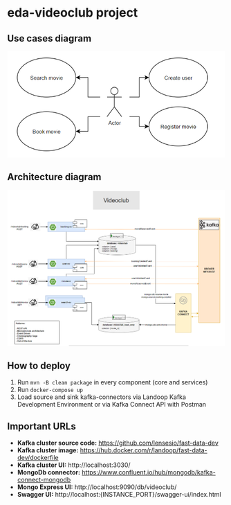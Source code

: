 # eda-videoclub project


## Use cases diagram
![Use cases diagram](docs/use-cases-diagram.png)

## Architecture diagram
![Architecture diagram](docs/arch-diagram.png)

## How to deploy
1. Run ``mvn -B clean package`` in every component (core and services)
2. Run ``docker-compose up``
3. Load source and sink kafka-connectors via Landoop Kafka Development Environment or via Kafka Connect API with Postman

## Important URLs
* **Kafka cluster source code:** https://github.com/lensesio/fast-data-dev
* **Kafka cluster image:** https://hub.docker.com/r/landoop/fast-data-dev/dockerfile
* **Kafka cluster UI:** http://localhost:3030/
* **MongoDb connector:** https://www.confluent.io/hub/mongodb/kafka-connect-mongodb
* **Mongo Express UI:** http://localhost:9090/db/videoclub/
* **Swagger UI:** http://localhost:{INSTANCE_PORT}/swagger-ui/index.html
